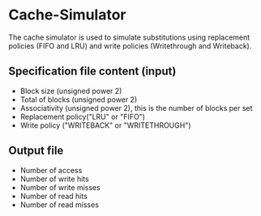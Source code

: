 # Cache-Simulator 

The cache simulator is used to simulate substitutions using replacement policies (FIFO and LRU) and write policies (Writethrough and Writeback).

## Specification file content (input)
* Block size (unsigned power 2)
* Total of blocks (unsigned power 2)
* Associativity (unsigned power 2), this is the number of blocks per set
* Replacement policy("LRU" or "FIFO")
* Write policy ("WRITEBACK" or "WRITETHROUGH")

## Output file
* Number of access
* Number of write hits
* Number of write misses
* Number of read hits
* Number of read misses
